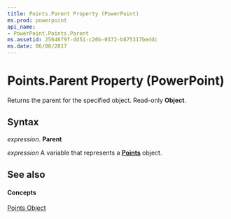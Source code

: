 ```yaml
---
title: Points.Parent Property (PowerPoint)
ms.prod: powerpoint
api_name:
- PowerPoint.Points.Parent
ms.assetid: 25646f9f-dd51-c20b-0372-b875317beddc
ms.date: 06/08/2017
---
```



# Points.Parent Property (PowerPoint)

Returns the parent for the specified object. Read-only  **Object**.


## Syntax

 _expression_. **Parent**

 _expression_ A variable that represents a **[Points](PowerPoint.Points.md)** object.


## See also


#### Concepts


[Points Object](PowerPoint.Points.md)


